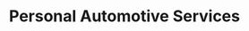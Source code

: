 ---
title: "Personal Automotive Services"
url: /grand-island/personal-automotive-services/
shop: car repair
---